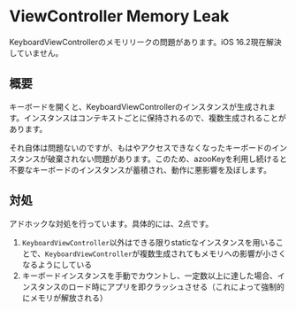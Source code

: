 # ViewController Memory Leak

KeyboardViewControllerのメモリリークの問題があります。iOS 16.2現在解決していません。

## 概要

キーボードを開くと、KeyboardViewControllerのインスタンスが生成されます。インスタンスはコンテキストごとに保持されるので、複数生成されることがあります。

それ自体は問題ないのですが、もはやアクセスできなくなったキーボードのインスタンスが破棄されない問題があります。このため、azooKeyを利用し続けると不要なキーボードのインスタンスが蓄積され、動作に悪影響を及ぼします。

## 対処

アドホックな対処を行っています。具体的には、2点です。

1. `KeyboardViewController`以外はできる限りstaticなインスタンスを用いることで、`KeyboardViewController`が複数生成されてもメモリへの影響が小さくなるようにしている
1. キーボードインスタンスを手動でカウントし、一定数以上に達した場合、インスタンスのロード時にアプリを即クラッシュさせる（これによって強制的にメモリが解放される）

